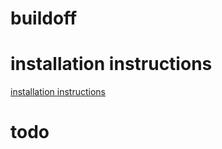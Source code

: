 # buildoff

# installation instructions

  [installation instructions](docs/installation.md)

# todo
